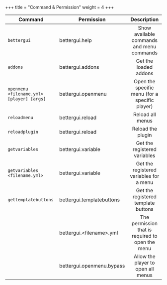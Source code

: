 +++
title = "Command & Permission"
weight = 4
+++

| Command | Permission | Description |
| --- | --- | :---: |
| `bettergui` | bettergui.help | Show available commands and menu commands |
| `addons` | bettergui.addons | Get the loaded addons |
| `openmenu <filename.yml> [player] [args]` | bettergui.openmenu | Open the specific menu (for a specific player) |
| `reloadmenu` | bettergui.reload | Reload all menus |
| `reloadplugin` | bettergui.reload | Reload the plugin |
| `getvariables` | bettergui.variable | Get the registered variables |
| `getvariables <filename.yml>` | bettergui.variable | Get the registered variables for a menu |
| `gettemplatebuttons` | bettergui.templatebuttons | Get the registered template buttons |
| | bettergui.\<filename\>.yml | The permission that is required to open the menu |
| | bettergui.openmenu.bypass | Allow the player to open all menus |

